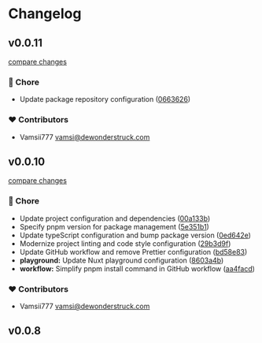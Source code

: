 # Changelog


## v0.0.11

[compare changes](https://github.com/vamsii777/nuxt-usesuperflow/compare/v0.0.10...v0.0.11)

### 🏡 Chore

- Update package repository configuration ([0663626](https://github.com/vamsii777/nuxt-usesuperflow/commit/0663626))

### ❤️ Contributors

- Vamsii777 <vamsi@dewonderstruck.com>

## v0.0.10

[compare changes](https://github.com/vamsii777/nuxt-usesuperflow/compare/v0.0.8...v0.0.10)

### 🏡 Chore

- Update project configuration and dependencies ([00a133b](https://github.com/vamsii777/nuxt-usesuperflow/commit/00a133b))
- Specify pnpm version for package management ([5e351b1](https://github.com/vamsii777/nuxt-usesuperflow/commit/5e351b1))
- Update typeScript configuration and bump package version ([0ed642e](https://github.com/vamsii777/nuxt-usesuperflow/commit/0ed642e))
- Modernize project linting and code style configuration ([29b3d9f](https://github.com/vamsii777/nuxt-usesuperflow/commit/29b3d9f))
- Update GitHub workflow and remove Prettier configuration ([bd58e83](https://github.com/vamsii777/nuxt-usesuperflow/commit/bd58e83))
- **playground:** Update Nuxt playground configuration ([8603a4b](https://github.com/vamsii777/nuxt-usesuperflow/commit/8603a4b))
- **workflow:** Simplify pnpm install command in GitHub workflow ([aa4facd](https://github.com/vamsii777/nuxt-usesuperflow/commit/aa4facd))

### ❤️ Contributors

- Vamsii777 <vamsi@dewonderstruck.com>

## v0.0.8

